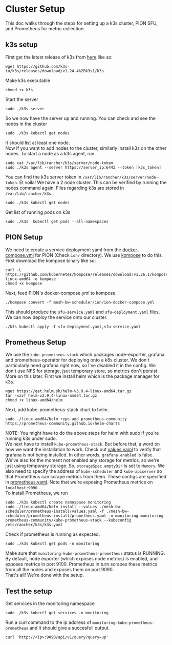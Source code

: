 # Cluster Setup  
This doc walks through the steps for setting up a k3s cluster, PION SFU, and Prometheus for metric collection.  
## k3s setup  
First get the latest release of k3s from [here](https://github.com/k3s-io/k3s/releases/) like so:  
```shell  
wget https://github.com/k3s-io/k3s/releases/download/v1.24.4%2Bk3s1/k3s  
```  
Make k3s executable  
```shell  
chmod +x k3s  
```  
Start the server
```shell
sudo ./k3s server
```
So we now have the server up and running. You can check and see the nodes in the cluster  
```shell  
sudo ./k3s kubectl get nodes  
```  
It should list at least one node.  
Now if you want to add nodes to the cluster, similarly install k3s on the other nodes. To start a node as a k3s agent, run  
```shell  
sudo cat /var/lib/rancher/k3s/server/node-token
sudo ./k3s agent --server https://server_ip:6443 --token [k3s_token]  
```  
You can find the k3s server token in `/var/lib/rancher/k3s/server/node-token`. Et voila! We have a 2 node cluster. This can be verified by running the nodes command again. 
Files regarding k3s are stored in `/var/lib/rancher/k3s`.
```shell  
sudo ./k3s kubectl get nodes  
```  

Get list of running pods on k3s
```shell
sudo ./k3s  kubectl get pods --all-namespaces
```
## PION Setup  
We need to create a service deployment yaml from the [docker-compose.yml](ion/ion-docker-compose.yml) for PION (Check `ion/` directory). We use [kompose](https://github.com/kubernetes/kompose) to do this. First download the kompose binary like so:  
```shell  
curl -L https://github.com/kubernetes/kompose/releases/download/v1.26.1/kompose-linux-amd64 -o kompose  
chmod +x kompose  
```  
Next, feed PION's docker-compose.yml to kompose.   
 ```shell  
./kompose convert -f mesh-bw-scheduler/ion/ion-docker-compose.yml
```  
This should produce the `sfu-service.yaml` and `sfu-deployment.yaml` files. We can now deploy the service onto our cluster.  
```shell  
./k3s kubectl apply -f sfu-deployment.yaml,sfu-service.yaml  
```  
## Prometheus Setup  
We use the `kube-prometheus-stack` which packages node-exporter, grafana and prometheus-operator for deploying onto a k8s cluster. We don't particularly need grafana right now, so I've disabled it in the config. We don't use NFS for storage, jsut temporary store, so metrics don't persist. More on this later. First we install helm which is the package manager for k3s.  
```shell  
wget https://get.helm.sh/helm-v3.9.4-linux-amd64.tar.gz   
tar -xzvf helm-v3.9.4-linux-amd64.tar.gz  
chmod +x linux-amd64/helm  
```  
Next, add kube-prometheus-stack chart to helm.  
```shell  
sudo ./linux-amd64/helm repo add prometheus-community https://prometheus-community.github.io/helm-charts  
```
NOTE: You might have to do the above steps for helm with sudo if you're running k3s under sudo.  
We next have to install `kube-prometheus-stack`. But before that, a word on how we want the installation to work. Check out [values.yaml](prometheus-install/values.yaml) to verify that grafana is not being installed. In other words, `grafana.enabled` is false. We've also for the moment not enabled any storage for metrics, so we're just using temporary storage. So, `storageSpec.emptyDir` is set to `Memory`. We also need to specify the address of `kube-scheduler` and `kube-apiserver` so that Prometheus can scrape metrics from them. These configs are specified in [prometheus.yaml](prometheus-install/prometheus.yaml). Note that we're exposing Prometheus metrics on `localhost:9090`.  
To install Prometheus, we run  
```shell  
sudo ./k3s kubectl create namespace monitoring  
sudo ./linux-amd64/helm install --values ./mesh-bw-scheduler/prometheus-install/values.yaml -f ./mesh-bw-scheduler/prometheus-install/prometheus.yaml -n monitoring monitoring prometheus-community/kube-prometheus-stack --kubeconfig /etc/rancher/k3s/k3s.yaml
```     
Check if prometheus is running as expected.  
```shell  
sudo ./k3s kubectl get pods -n monitoring  
```  
Make sure that `monitoring-kube-prometheus-prometheus` status is RUNNING. 
By default, node exporter (which exposes node metrics) is enabled, and exposes metrics in port 9100. Prometheus in turn scrapes these metrics from all the nodes and exposes them on port 9090.  
That's all! We're done with the setup.  

## Test the setup

Get services in the monitoring namespace
```shell
sudo ./k3s kubectl get services -n monitoring
```

Run a curl command to the ip address of `monitoring-kube-prometheus-prometheus` and it should give a succesfull output.
```shell
curl 'http://<ip>:9090/api/v1/query?query=up'
```

